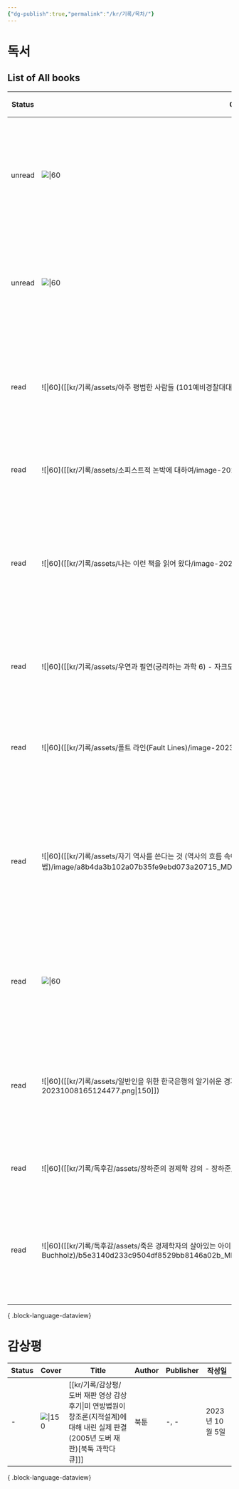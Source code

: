 ```yaml
---
{"dg-publish":true,"permalink":"/kr/기록/목차/"}
---
```



# 독서

## List of All books


| Status | Cover                                                                                                                                                           | Title                                                                                                         | Author                                       | Publisher               | 작성일           |
| ------ | --------------------------------------------------------------------------------------------------------------------------------------------------------------- | ------------------------------------------------------------------------------------------------------------- | -------------------------------------------- | ----------------------- | ------------- |
| unread | ![\|60](https://image.yes24.com/momo/TopCate1045/MidCate003/104422278.jpg)                                                                                      | [[kr/기록/타치바나 다카시(立花隆)/다치바나 다카시의 서재(양장본 HardCover) - 다치바나다카시\|다치바나 다카시의 서재(양장본 HardCover)]]                 | <ul><li>다치바나다카시</li></ul>                    | \-, December 27, 2016   | 2023년 10월 17일 |
| unread | ![\|60](http://books.google.com/books/content?id=vYVjMwAACAAJ&printsec=frontcover&img=1&zoom=1&source=gbs_api)                                                  | [[kr/기록/독후감/네 이웃을 사랑하라20세기 유럽-야만의 기록 - 피터마쓰\|네 이웃을 사랑하라:20세기 유럽-야만의 기록]]                                   | <ul><li>피터마쓰</li></ul>                       | \-, April 27, 2002      | 2023년 10월 17일 |
| read   | ![\|60]([[kr/기록/assets/아주 평범한 사람들 (101예비경찰대대와 유대인 학살)(/image-20230924152056034.png\|150]])                                                                      | [[kr/기록/독후감/아주 평범한 사람들 (101예비경찰대대와 유대인 학살)(\|아주 평범한 사람들 (101예비경찰대대와 유대인 학살)]]                              | <ul><li>크리스토퍼 R. 브라우닝</li></ul>              | 책과함께, 2023              | 2023년 9월 18일  |
| read   | ![\|60]([[kr/기록/assets/소피스트적 논박에 대하여/image-20230924152130758.png\|150]])                                                                                        | [[kr/기록/독후감/소피스트적 논박에 대하여\|소피스트적 논박에 대하여]]                                                                 | <ul><li>아리스토텔레스</li></ul>                    | 아카넷, 2020               | 2023년 9월 17일  |
| read   | ![\|60]([[kr/기록/assets/나는 이런 책을 읽어 왔다/image-20230924151320317.png\|150]])                                                                                       | [[kr/기록/타치바나 다카시(立花隆)/나는 이런 책을 읽어 왔다 (다치바나 식 독서론, 독서술, 서재론)\|나는 이런 책을 읽어 왔다 (다치바나 식 독서론, 독서술, 서재론)]]       | <ul><li>다치바나 다카시</li></ul>                   | 청어람미디어, 2001            | 2023년 5월 1일   |
| read   | ![\|60]([[kr/기록/assets/우연과 필연(궁리하는 과학 6) - 자크모노/image-20231004100306089.png\|150]])                                                                             | [[kr/기록/독후감/우연과 필연(궁리하는 과학 6) - 자크모노\|우연과 필연(궁리하는 과학 6)]]                                                  | <ul><li>자크모노</li></ul>                       | 궁리, June 28, 2010       | 2023년 10월 3일  |
| read   | ![\|60]([[kr/기록/assets/폴트 라인(Fault Lines)/image-20230924151815335.png\|150]])                                                                                   | [[kr/기록/독후감/폴트 라인(Fault Lines)\|폴트 라인 (보이지 않는 균열이 어떻게 세계 경제를 위협하는가)]]                                      | 라구람 라잔                                       | 에코리브르, 2011             | 2023년 5월 15일  |
| read   | ![\|60]([[kr/기록/assets/자기 역사를 쓴다는 것 (역사의 흐름 속에서 개인이 삶을 기록하는 방법)/image/a8b4da3b102a07b35fe9ebd073a20715_MD5.jpg\| 150]])                                         | [[kr/기록/타치바나 다카시(立花隆)/자기 역사를 쓴다는 것 (역사의 흐름 속에서 개인이 삶을 기록하는 방법)\|자기 역사를 쓴다는 것 (역사의 흐름 속에서 개인이 삶을 기록하는 방법)]] | <ul><li>다치바나 다카시</li></ul>                   | 바다출판사, 2018             | 2023년 9월 17일  |
| read   | ![\|60](https://shopping-phinf.pstatic.net/main_3247333/32473330534.20230922071310.jpg)                                                                         | [[kr/기록/대학원/대학원생 때 알았더라면 좋았을 것들/대학원생 때 알았더라면 좋았을 것들1\|대학원생 때 알았더라면 좋았을 것들]]                                | <ul><li>엄태웅^최윤섭^권창현</li></ul>                | 클라우드나인, 2019            | 2023년 5월 16일  |
| read   | ![\|60]([[kr/기록/assets/일반인을 위한 한국은행의 알기쉬운 경제이야기(7판) - 한국은행/image-20231008165124477.png\|150]])                                                                  | [[kr/기록/독후감/일반인을 위한 한국은행의 알기쉬운 경제이야기(7판) - 한국은행\|일반인을 위한 한국은행의 알기쉬운 경제이야기(7판)]]                            | <ul><li>한국은행</li></ul>                       | 한국은행, December 11, 2020 | 2023년 10월 8일  |
| read   | ![\|60]([[kr/기록/독후감/assets/장하준의 경제학 강의 - 장하준/image-20231008183103698.png\|150]])                                                                                | [[kr/기록/독후감/장하준의 경제학 강의 - 장하준\|장하준의 경제학 강의]]                                                               | <ul><li>장하준</li></ul>                        | 부키, April 07, 2023      | 2023년 10월 8일  |
| read   | ![\|60]([[kr/기록/독후감/assets/죽은 경제학자의 살아있는 아이디어 - 토드 부크홀츠 (Todd G Buchholz)/b5e3140d233c9504df8529bb8146a02b_MD5.jpg\|b5e3140d233c9504df8529bb8146a02b_MD5.jpg]]) | [[kr/기록/독후감/죽은 경제학자의 살아있는 아이디어 - 토드 부크홀츠 (Todd G Buchholz)\|죽은 경제학자의 살아있는 아이디어]]                           | <ul><li>토드 부크홀츠 (Todd G. Buchholz)</li></ul> | 김영사, September 25, 2023 | 2023년 10월 14일 |

{ .block-language-dataview}

# 감상평

| Status | Cover                                                  | Title                                                                                 | Author | Publisher | 작성일          |
| ------ | ------------------------------------------------------ | ------------------------------------------------------------------------------------- | ------ | --------- | ------------ |
| \-     | ![\|150](https://img.youtube.com/vi/IOQzvKAOpi4/0.jpg) | [[kr/기록/감상평/도버 재판 영상 감상 후기\|미 연방법원이 창조론(지적설계)에 대해 내린 실제 판결(2005년 도버 재판)[북툭 과학다큐]]] | 북툰     | \-, \-    | 2023년 10월 5일 |

{ .block-language-dataview}